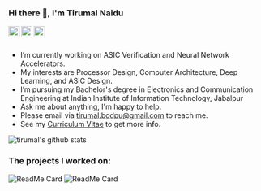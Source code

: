 ### Hi there 👋, I'm Tirumal Naidu

<a href="https://www.linkedin.com/in/tirumalnaidu/">
  <img align="left" alt="LinkdeIn" width="22px" src="https://cdn.jsdelivr.net/npm/simple-icons@v3/icons/linkedin.svg" />
</a>
<a href="https://twitter.com/tirumal_naidu">
  <img align="left" alt="Twitter" width="22px" src="https://cdn.jsdelivr.net/npm/simple-icons@v3/icons/twitter.svg" />
</a>
<a href="https://www.instagram.com/tirumal_naidu/">
  <img align="left" alt="Instagram" width="22px" src="https://cdn.jsdelivr.net/npm/simple-icons@v3/icons/instagram.svg" />
</a>
<br />
<br />

- I’m currently working on ASIC Verification and Neural Network Accelerators.
- My interests are Processor Design, Computer Architecture, Deep Learning, and ASIC Design.
- I’m pursuing my Bachelor's degree in Electronics and Communication Engineering at Indian Institute of Information Technology, Jabalpur
- Ask me about anything, I'm happy to help.
- Please email via tirumal.bodpu@gmail.com to reach me.
- See my [Curriculum Vitae](https://drive.google.com/file/d/1yS8Cns-NaCVWgQp37xHZnJLdthL1KaYI/view?usp=sharing) to get more info.

![tirumal's github stats](https://github-readme-stats.vercel.app/api?username=tirumalnaidu&theme=graywhite&show_icons=true&hide_border=true)

### The projects I worked on:
![ReadMe Card](https://github-readme-stats.vercel.app/api/pin/?username=tirumalnaidu&repo=opencl-cnn-accelerator&theme=graywhite)
![ReadMe Card](https://github-readme-stats.vercel.app/api/pin/?username=tirumalnaidu&repo=pipelined-mips-processor&theme=graywhite)
